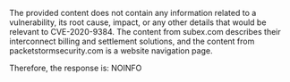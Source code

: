 The provided content does not contain any information related to a vulnerability, its root cause, impact, or any other details that would be relevant to CVE-2020-9384. The content from subex.com describes their interconnect billing and settlement solutions, and the content from packetstormsecurity.com is a website navigation page.

Therefore, the response is:
NOINFO
